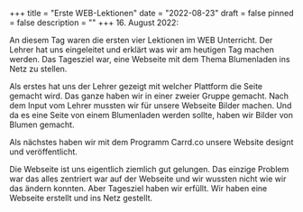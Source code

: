 +++
title = "Erste WEB-Lektionen"
date = "2022-08-23"
draft = false
pinned = false
description = ""
+++
16. August 2022:

An diesem Tag waren die ersten vier Lektionen im WEB Unterricht. Der Lehrer hat uns eingeleitet und erklärt was wir am heutigen Tag machen werden. Das Tagesziel war, eine Webseite mit dem Thema Blumenladen ins Netz zu stellen. 

Als erstes hat uns der Lehrer gezeigt mit welcher Plattform die Seite gemacht wird. Das ganze haben wir in einer zweier Gruppe gemacht. Nach dem Input vom Lehrer mussten wir für unsere Webseite Bilder machen. Und da es eine Seite von einem Blumenladen werden sollte, haben wir Bilder von Blumen gemacht. 

Als nächstes haben wir mit dem Programm Carrd.co unsere Website designt und veröffentlicht. 

Die Webseite ist uns eigentlich ziemlich gut gelungen. Das einzige Problem war das alles zentriert war auf der Webseite und wir wussten nicht wie wir das ändern konnten. Aber Tagesziel haben wir erfüllt. Wir haben eine Webseite erstellt und ins Netz gestellt.